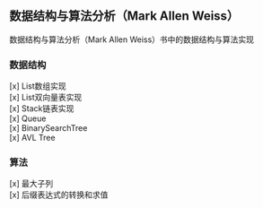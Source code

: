 ## 数据结构与算法分析（Mark Allen Weiss）

 数据结构与算法分析（Mark Allen Weiss）书中的数据结构与算法实现
 

### 数据结构

[x] List数组实现  
[x] List双向量表实现   
[x] Stack链表实现   
[x] Queue  
[x] BinarySearchTree  
[x] AVL Tree  

### 算法

[x] 最大子列  
[x] 后缀表达式的转换和求值  